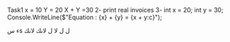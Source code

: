 Task1
x = 10
Y = 20 
X + Y =30
2-
print real invoices
3-
int x = 20;
int y = 30;
Console.WriteLine($"Equation : {x} + {y} = {x + y:c}");



ء
سs
ل
ل
لا
ل
لانك
لانك 
